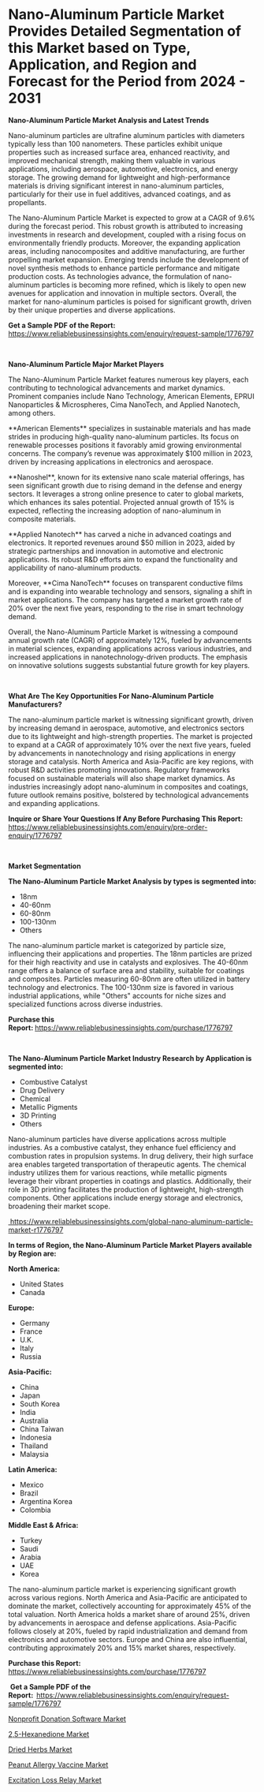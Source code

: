 <p><h1>Nano-Aluminum Particle Market Provides Detailed Segmentation of this Market based on Type, Application, and Region and Forecast for the Period from 2024 - 2031</h1></p><p><strong>Nano-Aluminum Particle Market Analysis and Latest Trends</strong></p>
<p><p>Nano-aluminum particles are ultrafine aluminum particles with diameters typically less than 100 nanometers. These particles exhibit unique properties such as increased surface area, enhanced reactivity, and improved mechanical strength, making them valuable in various applications, including aerospace, automotive, electronics, and energy storage. The growing demand for lightweight and high-performance materials is driving significant interest in nano-aluminum particles, particularly for their use in fuel additives, advanced coatings, and as propellants.</p><p>The Nano-Aluminum Particle Market is expected to grow at a CAGR of 9.6% during the forecast period. This robust growth is attributed to increasing investments in research and development, coupled with a rising focus on environmentally friendly products. Moreover, the expanding application areas, including nanocomposites and additive manufacturing, are further propelling market expansion. Emerging trends include the development of novel synthesis methods to enhance particle performance and mitigate production costs. As technologies advance, the formulation of nano-aluminum particles is becoming more refined, which is likely to open new avenues for application and innovation in multiple sectors. Overall, the market for nano-aluminum particles is poised for significant growth, driven by their unique properties and diverse applications.</p></p>
<p><strong>Get a Sample PDF of the Report:&nbsp;</strong> <a href="https://www.reliablebusinessinsights.com/enquiry/request-sample/1776797?utm_campaign=112&utm_medium=2&utm_source=Github&utm_content=ia&utm_term=20122024&utm_id=nano-aluminum-particle">https://www.reliablebusinessinsights.com/enquiry/request-sample/1776797</a></p>
<p>&nbsp;</p>
<p><strong>Nano-Aluminum Particle Major Market Players</strong></p>
<p><p>The Nano-Aluminum Particle Market features numerous key players, each contributing to technological advancements and market dynamics. Prominent companies include Nano Technology, American Elements, EPRUI Nanoparticles & Microspheres, Cima NanoTech, and Applied Nanotech, among others.</p><p>**American Elements** specializes in sustainable materials and has made strides in producing high-quality nano-aluminum particles. Its focus on renewable processes positions it favorably amid growing environmental concerns. The company’s revenue was approximately $100 million in 2023, driven by increasing applications in electronics and aerospace.</p><p>**Nanoshel**, known for its extensive nano scale material offerings, has seen significant growth due to rising demand in the defense and energy sectors. It leverages a strong online presence to cater to global markets, which enhances its sales potential. Projected annual growth of 15% is expected, reflecting the increasing adoption of nano-aluminum in composite materials.</p><p>**Applied Nanotech** has carved a niche in advanced coatings and electronics. It reported revenues around $50 million in 2023, aided by strategic partnerships and innovation in automotive and electronic applications. Its robust R&D efforts aim to expand the functionality and applicability of nano-aluminum products.</p><p>Moreover, **Cima NanoTech** focuses on transparent conductive films and is expanding into wearable technology and sensors, signaling a shift in market applications. The company has targeted a market growth rate of 20% over the next five years, responding to the rise in smart technology demand.</p><p>Overall, the Nano-Aluminum Particle Market is witnessing a compound annual growth rate (CAGR) of approximately 12%, fueled by advancements in material sciences, expanding applications across various industries, and increased applications in nanotechnology-driven products. The emphasis on innovative solutions suggests substantial future growth for key players.</p></p>
<p>&nbsp;</p>
<p><strong>What Are The Key Opportunities For Nano-Aluminum Particle Manufacturers?</strong></p>
<p><p>The nano-aluminum particle market is witnessing significant growth, driven by increasing demand in aerospace, automotive, and electronics sectors due to its lightweight and high-strength properties. The market is projected to expand at a CAGR of approximately 10% over the next five years, fueled by advancements in nanotechnology and rising applications in energy storage and catalysis. North America and Asia-Pacific are key regions, with robust R&D activities promoting innovations. Regulatory frameworks focused on sustainable materials will also shape market dynamics. As industries increasingly adopt nano-aluminum in composites and coatings, future outlook remains positive, bolstered by technological advancements and expanding applications.</p></p>
<p><strong>Inquire or Share Your Questions If Any Before Purchasing This Report:</strong> <a href="https://www.reliablebusinessinsights.com/enquiry/pre-order-enquiry/1776797?utm_campaign=112&utm_medium=2&utm_source=Github&utm_content=ia&utm_term=20122024&utm_id=nano-aluminum-particle">https://www.reliablebusinessinsights.com/enquiry/pre-order-enquiry/1776797</a></p>
<p>&nbsp;</p>
<p><strong>Market Segmentation</strong></p>
<p><strong>The Nano-Aluminum Particle Market Analysis by types is segmented into:</strong></p>
<p><ul><li>18nm</li><li>40-60nm</li><li>60-80nm</li><li>100-130nm</li><li>Others</li></ul></p>
<p><p>The nano-aluminum particle market is categorized by particle size, influencing their applications and properties. The 18nm particles are prized for their high reactivity and use in catalysts and explosives. The 40-60nm range offers a balance of surface area and stability, suitable for coatings and composites. Particles measuring 60-80nm are often utilized in battery technology and electronics. The 100-130nm size is favored in various industrial applications, while "Others" accounts for niche sizes and specialized functions across diverse industries.</p></p>
<p><strong>Purchase this Report:&nbsp;</strong><a href="https://www.reliablebusinessinsights.com/purchase/1776797?utm_campaign=112&utm_medium=2&utm_source=Github&utm_content=ia&utm_term=20122024&utm_id=nano-aluminum-particle">https://www.reliablebusinessinsights.com/purchase/1776797</a></p>
<p>&nbsp;</p>
<p><strong>The Nano-Aluminum Particle Market Industry Research by Application is segmented into:</strong></p>
<p><ul><li>Combustive Catalyst</li><li>Drug Delivery</li><li>Chemical</li><li>Metallic Pigments</li><li>3D Printing</li><li>Others</li></ul></p>
<p><p>Nano-aluminum particles have diverse applications across multiple industries. As a combustive catalyst, they enhance fuel efficiency and combustion rates in propulsion systems. In drug delivery, their high surface area enables targeted transportation of therapeutic agents. The chemical industry utilizes them for various reactions, while metallic pigments leverage their vibrant properties in coatings and plastics. Additionally, their role in 3D printing facilitates the production of lightweight, high-strength components. Other applications include energy storage and electronics, broadening their market scope.</p></p>
<p><a href="https://www.reliablebusinessinsights.com/global-nano-aluminum-particle-market-r1776797?utm_campaign=112&utm_medium=2&utm_source=Github&utm_content=ia&utm_term=20122024&utm_id=nano-aluminum-particle">&nbsp;https://www.reliablebusinessinsights.com/global-nano-aluminum-particle-market-r1776797</a></p>
<p><strong>In terms of Region, the Nano-Aluminum Particle Market Players available by Region are:</strong></p>
<p>
    <p> <strong> North America: </strong>
        <ul>
            <li>United States</li>
            <li>Canada</li>
        </ul>
        </p> 
    <p> <strong> Europe: </strong>
        <ul>
            <li>Germany</li>
            <li>France</li>
            <li>U.K.</li>
            <li>Italy</li>
            <li>Russia</li>
        </ul>
        </p> 
    <p> <strong> Asia-Pacific: </strong>
        <ul>
            <li>China</li>
            <li>Japan</li>
            <li>South Korea</li>
            <li>India</li>
            <li>Australia</li>
            <li>China Taiwan</li>
            <li>Indonesia</li>
            <li>Thailand</li>
            <li>Malaysia</li>
        </ul>
        </p> 
    <p> <strong> Latin America: </strong>
        <ul>
            <li>Mexico</li>
            <li>Brazil</li>
            <li>Argentina Korea</li>
            <li>Colombia</li>
        </ul>
        </p> 
    <p> <strong> Middle East & Africa: </strong>
        <ul>
            <li>Turkey</li>
            <li>Saudi</li>
            <li>Arabia</li>
            <li>UAE</li>
            <li>Korea</li>
        </ul>
    </p>
    </p>
<p><p>The nano-aluminum particle market is experiencing significant growth across various regions. North America and Asia-Pacific are anticipated to dominate the market, collectively accounting for approximately 45% of the total valuation. North America holds a market share of around 25%, driven by advancements in aerospace and defense applications. Asia-Pacific follows closely at 20%, fueled by rapid industrialization and demand from electronics and automotive sectors. Europe and China are also influential, contributing approximately 20% and 15% market shares, respectively.</p></p>
<p><strong>Purchase this Report: </strong><a href="https://www.reliablebusinessinsights.com/purchase/1776797?utm_campaign=112&utm_medium=2&utm_source=Github&utm_content=ia&utm_term=20122024&utm_id=nano-aluminum-particle">https://www.reliablebusinessinsights.com/purchase/1776797</a></p>
<p>&nbsp;<strong>Get a Sample PDF of the Report:&nbsp;&nbsp;</strong><a href="https://www.reliablebusinessinsights.com/enquiry/request-sample/1776797?utm_campaign=112&utm_medium=2&utm_source=Github&utm_content=ia&utm_term=20122024&utm_id=nano-aluminum-particle">https://www.reliablebusinessinsights.com/enquiry/request-sample/1776797</a></p>
<p><strong></strong></p>
<p><p><a href="https://www.linkedin.com/pulse/driving-forces-behind-nonprofit-donation-software-market-expansion-1wofe?utm_campaign=112&utm_medium=2&utm_source=Github&utm_content=ia&utm_term=20122024&utm_id=nano-aluminum-particle">Nonprofit Donation Software Market</a></p><p><a href="https://github.com/stevalenesteinv133/Market-Research-Report-List-1/blob/main/25-hexanedione-market.md?utm_campaign=112&utm_medium=2&utm_source=Github&utm_content=ia&utm_term=20122024&utm_id=nano-aluminum-particle">2,5-Hexanedione Market</a></p><p><a href="https://www.linkedin.com/pulse/dried-herbs-market-size-growth-analysis-2024-2031-industry-jzqke?utm_campaign=112&utm_medium=2&utm_source=Github&utm_content=ia&utm_term=20122024&utm_id=nano-aluminum-particle">Dried Herbs Market</a></p><p><a href="https://www.linkedin.com/pulse/strategic-forecast-peanut-allergy-vaccine-market-growth-fmiqe?utm_campaign=112&utm_medium=2&utm_source=Github&utm_content=ia&utm_term=20122024&utm_id=nano-aluminum-particle">Peanut Allergy Vaccine Market</a></p><p><a href="https://github.com/tessmergertrud715/Market-Research-Report-List-1/blob/main/excitation-loss-relay-market.md?utm_campaign=112&utm_medium=2&utm_source=Github&utm_content=ia&utm_term=20122024&utm_id=nano-aluminum-particle">Excitation Loss Relay Market</a></p></p>